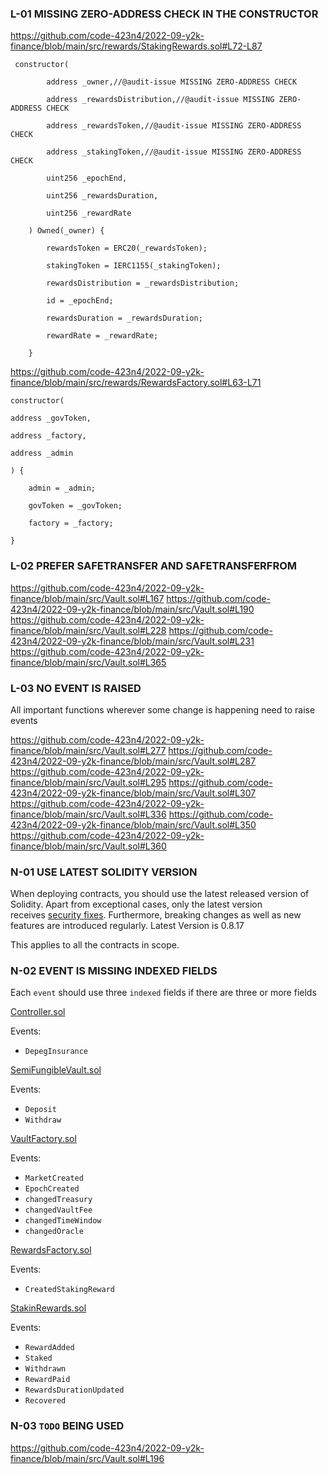 ### L-01 MISSING ZERO-ADDRESS CHECK IN THE CONSTRUCTOR

https://github.com/code-423n4/2022-09-y2k-finance/blob/main/src/rewards/StakingRewards.sol#L72-L87

```
 constructor(

        address _owner,//@audit-issue MISSING ZERO-ADDRESS CHECK

        address _rewardsDistribution,//@audit-issue MISSING ZERO-ADDRESS CHECK

        address _rewardsToken,//@audit-issue MISSING ZERO-ADDRESS CHECK

        address _stakingToken,//@audit-issue MISSING ZERO-ADDRESS CHECK

        uint256 _epochEnd,

        uint256 _rewardsDuration,

        uint256 _rewardRate

    ) Owned(_owner) {

        rewardsToken = ERC20(_rewardsToken);

        stakingToken = IERC1155(_stakingToken);

        rewardsDistribution = _rewardsDistribution;

        id = _epochEnd;

        rewardsDuration = _rewardsDuration;

        rewardRate = _rewardRate;

    }
```

https://github.com/code-423n4/2022-09-y2k-finance/blob/main/src/rewards/RewardsFactory.sol#L63-L71

```
constructor(

address _govToken,

address _factory,

address _admin

) {

	admin = _admin;
	
	govToken = _govToken;
	
	factory = _factory;

}
```

### L-02 PREFER SAFETRANSFER AND SAFETRANSFERFROM

https://github.com/code-423n4/2022-09-y2k-finance/blob/main/src/Vault.sol#L167
https://github.com/code-423n4/2022-09-y2k-finance/blob/main/src/Vault.sol#L190
https://github.com/code-423n4/2022-09-y2k-finance/blob/main/src/Vault.sol#L228
https://github.com/code-423n4/2022-09-y2k-finance/blob/main/src/Vault.sol#L231
https://github.com/code-423n4/2022-09-y2k-finance/blob/main/src/Vault.sol#L365


### L-03 NO EVENT IS RAISED

All important functions wherever some change is happening need to raise events

https://github.com/code-423n4/2022-09-y2k-finance/blob/main/src/Vault.sol#L277
https://github.com/code-423n4/2022-09-y2k-finance/blob/main/src/Vault.sol#L287
https://github.com/code-423n4/2022-09-y2k-finance/blob/main/src/Vault.sol#L295
https://github.com/code-423n4/2022-09-y2k-finance/blob/main/src/Vault.sol#L307
https://github.com/code-423n4/2022-09-y2k-finance/blob/main/src/Vault.sol#L336
https://github.com/code-423n4/2022-09-y2k-finance/blob/main/src/Vault.sol#L350
https://github.com/code-423n4/2022-09-y2k-finance/blob/main/src/Vault.sol#L360


### N-01 USE LATEST SOLIDITY VERSION

When deploying contracts, you should use the latest released version of Solidity. Apart from exceptional cases, only the latest version receives [security fixes](https://github.com/ethereum/solidity/security/policy#supported-versions). Furthermore, breaking changes as well as new features are introduced regularly.
Latest Version is 0.8.17

This applies to all the contracts in scope.


### N-02 EVENT IS MISSING INDEXED FIELDS

Each `event` should use three `indexed` fields if there are three or more fields

[Controller.sol](https://github.com/code-423n4/2022-09-y2k-finance/blob/main/src/Controller.sol)

Events: 
- `DepegInsurance`

[SemiFungibleVault.sol](https://github.com/code-423n4/2022-09-y2k-finance/blob/main/src/SemiFungibleVault.sol)

Events:
- `Deposit`
- `Withdraw`

[VaultFactory.sol](https://github.com/code-423n4/2022-09-y2k-finance/blob/main/src/VaultFactory.sol)

Events:

- `MarketCreated`
- `EpochCreated`
- `changedTreasury`
- `changedVaultFee`
- `changedTimeWindow`
- `changedOracle`

[RewardsFactory.sol](https://github.com/code-423n4/2022-09-y2k-finance/blob/main/src/rewards/RewardsFactory.sol)

Events: 

- `CreatedStakingReward`

[StakinRewards.sol](https://github.com/code-423n4/2022-09-y2k-finance/blob/main/src/rewards/StakingRewards.sol)

Events: 

- `RewardAdded`
- `Staked`
- `Withdrawn`
- `RewardPaid`
- `RewardsDurationUpdated`
- `Recovered`


### N-03 `TODO` BEING USED

https://github.com/code-423n4/2022-09-y2k-finance/blob/main/src/Vault.sol#L196
